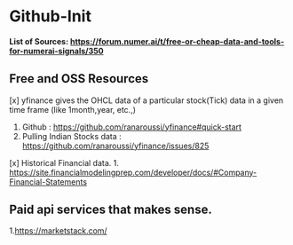 # Github-Init

#### List of Sources: https://forum.numer.ai/t/free-or-cheap-data-and-tools-for-numerai-signals/350

## Free and OSS Resources

    
[x] yfinance gives the OHCL data of a particular stock(Tick) data in a given time frame (like 1month,year, etc.,)
   1. Github : https://github.com/ranaroussi/yfinance#quick-start
   2. Pulling Indian Stocks data : https://github.com/ranaroussi/yfinance/issues/825

[x] Historical Financial data.
    1. https://site.financialmodelingprep.com/developer/docs/#Company-Financial-Statements


## Paid api services that makes sense.
1.https://marketstack.com/
